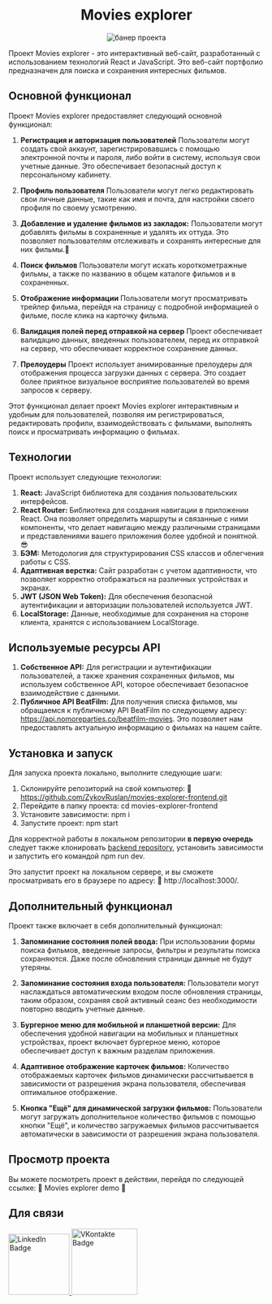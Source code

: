<h1 align="center">Movies explorer</h1>
<p align="center">
  <img src="https://i.postimg.cc/P55d1ZNj/2023-09-23-21-24-07.png" alt="банер проекта">
</p>

Проект Movies explorer - это интерактивный веб-сайт, разработанный с использованием технологий React и JavaScript. Это веб-сайт портфолио предназначен для поиска и сохранения интересных фильмов. 

## Основной функционал

Проект Movies explorer предоставляет следующий основной функционал:

1. **Регистрация и авторизация пользователей** Пользователи могут создать свой аккаунт, зарегистрировавшись с помощью электронной почты и пароля, либо войти в систему, используя свои учетные данные. Это обеспечивает безопасный доступ к персональному кабинету.

2. **Профиль пользователя** Пользователи могут легко редактировать свои личные данные, такие как имя и почта, для настройки своего профиля по своему усмотрению.

3. **Добавление и удаление фильмов из закладок:** Пользователи могут добавлять фильмы в сохраненные и удалять их оттуда. Это позволяет пользователям отслеживать и сохранять интересные для них фильмы.💚

4. **Поиск фильмов** Пользователи могут искать короткометражные фильмы, а также по названию в общем каталоге фильмов и в сохраненных.

5. **Отображение информации** Пользователи могут просматривать трейлер фильма, перейдя на страницу с подробной информацией о фильме, после клика на карточку фильма.

6. **Валидация полей перед отправкой на сервер** Проект обеспечивает валидацию данных, введенных пользователем, перед их отправкой на сервер, что обеспечивает корректное сохранение данных.

7. **Прелоудеры** Проект использует анимированные прелоудеры для отображения процесса загрузки данных с сервера. Это создает более приятное визуальное восприятие пользователей во время запросов к серверу.

Этот функционал делает проект Movies explorer интерактивным и удобным для пользователей, позволяя им регистрироваться, редактировать профили, взаимодействовать с фильмами, выполнять поиск и просматривать информацию о фильмах.

## Технологии

Проект использует следующие технологии:

1. **React:** JavaScript библиотека для создания пользовательских интерфейсов.
2. **React Router:** Библиотека для создания навигации в приложении React. Она позволяет определить маршруты и связанные с ними компоненты, что делает навигацию между различными страницами и представлениями вашего приложения более удобной и понятной. 😎
3. **БЭМ:** Методология для структурирования CSS классов и облегчения работы с CSS.
4. **Адаптивная верстка:** Сайт разработан с учетом адаптивности, что позволяет корректно отображаться на различных устройствах и экранах.
5. **JWT (JSON Web Token):** Для обеспечения безопасной аутентификации и авторизации пользователей используется JWT.
6. **LocalStorage:** Данные, необходимые для сохранения на стороне клиента, хранятся с использованием LocalStorage.

## Используемые ресурсы API

1. **Собственное API:** Для регистрации и аутентификации пользователей, а также хранения сохраненных фильмов, мы используем собственное API, которое обеспечивает безопасное взаимодействие с данными.
2. **Публичное API BeatFilm:** Для получения списка фильмов, мы обращаемся к публичному API BeatFilm по следующему адресу: https://api.nomoreparties.co/beatfilm-movies. Это позволяет нам предоставлять актуальную информацию о фильмах на нашем сайте.

## Установка и запуск

Для запуска проекта локально, выполните следующие шаги:

1. Склонируйте репозиторий на свой компьютер: 🔗 https://github.com/ZykovRuslan/movies-explorer-frontend.git
2. Перейдите в папку проекта: cd movies-explorer-frontend
3. Установите зависимости: npm i
4. Запустите проект: npm start

Для корректной работы в локальном репозитории <b>в первую очередь</b> следует также клонировать [backend repository](https://github.com/ZykovRuslan/movies-explorer-api), установить зависимости и запустить его командой npm run dev.

Это запустит проект на локальном сервере, и вы сможете просматривать его в браузере по адресу: 🔗 http://localhost:3000/.

## Дополнительный функционал

Проект также включает в себя дополнительный функционал:

1. **Запоминание состояния полей ввода:** При использовании формы поиска фильмов, введенные запросы, фильтры и результаты поиска сохраняются. Даже после обновления страницы данные не будут утеряны.

2. **Запоминание состояния входа пользователя:** Пользователи могут наслаждаться автоматическим входом после обновления страницы, таким образом, сохраняя свой активный сеанс без необходимости повторно вводить учетные данные.

3. **Бургерное меню для мобильной и планшетной версии:** Для обеспечения удобной навигации на мобильных и планшетных устройствах, проект включает бургерное меню, которое обеспечивает доступ к важным разделам приложения.

4. **Адаптивное отображение карточек фильмов:** Количество отображаемых карточек фильмов динамически рассчитывается в зависимости от разрешения экрана пользователя, обеспечивая оптимальное отображение.

5. **Кнопка "Ещё" для динамической загрузки фильмов:** Пользователи могут загружать дополнительное количество фильмов с помощью кнопки "Ещё", и количество загружаемых фильмов рассчитывается автоматически в зависимости от разрешения экрана пользователя.

## Просмотр проекта

Вы можете посмотреть проект в действии, перейдя по следующей ссылке: 🔗 <a src="https://movies-explorer-ruslan.nomoreparties.co">Movies explorer demo</a> 🌟

## Для связи
  <a href="https://linkedin.com/in/ruslan-zykov/">
    <img src="https://img.shields.io/badge/Linkedin-blue?style=for-the-badge&logo=linkedin&logoColor=white" alt="LinkedIn Badge" width="120"/>
  </a>
  <a href="https://vk.com/r_u_sl_i_k">
    <img src="https://img.shields.io/badge/Vkontakte-blue?style=for-the-badge&logo=vk&logoColor=white" alt="VKontakte Badge" width="130"/>
  </a>

